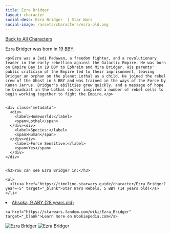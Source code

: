 ```yaml
---
title: Ezra Bridger
layout: character
social-desc: Ezra Bridger  | Star Wars
social-image: /assets/characters/ezra-old.png
---
```

<a href="/character" class="smaller">Back to All Characters</a>

<div class="character-profile container">
  <div class="col-10">
    <p>
    Ezra Bridger             was born in <a href="https://timeline.starwars.guide/character/Ezra Bridger?year=-19" target="_blank">19 BBY</a>.
    </p>

    <p>Ezra was a Jedi Padawan, a freedom fighter, and a revolutionary leader in the early rebellion against the Galactic Empire. He was born on Empire Day in 19 BBY to Ephraim and Mira Bridger. His parents' public criticism of the Empire led to their imprisonment, leaving Bridger an orphan on the planet Lothal as a child. He joined the rebel crew of the Ghost in 5 BBY and was trained in the ways of the Force by Kanan Jarrus. Bridger's abilities grew quickly, and a message of hope he broadcast in the Lothal sector inspired a number of rebel cells to begin working together to fight the Empire.</p>


    <div class='metadata'>
      <div>
        <label>Homeworld:</label>
        <span>Lothal</span>
      </div><div>
        <label>Species:</label>
        <span>Human</span>
      </div><div>
        <label>Force Sensitive:</label>
        <span>Yes</span>
      </div>
    </div>


    <h3>You can see Ezra Bridger in:</h3>

    <ul>
      <li><a href="https://timeline.starwars.guide/character/Ezra Bridger?year=-5" target="_blank">Star Wars Rebels, 5 BBY (14 years old)</a></li>
  <li><a href="https://timeline.starwars.guide/character/Ezra Bridger?year=9" target="_blank">Ahsoka, 9 ABY (28 years old)</a></li>
    </ul>

    <a href="https://starwars.fandom.com/wiki/Ezra_Bridger" target="_blank">Learn more on Wookiepedia.com</a>
  </div>
  <div class="character_image col-2">
    <img src="https://timeline.starwars.guide//images/ezra-old.png" alt="Ezra Bridger" />
    <img src="https://timeline.starwars.guide//images/ezra.png" alt="Ezra Bridger" />
    <ins class="adsbygoogle"
      style="display:block"
      data-ad-client="ca-pub-6056590143595280"
      data-ad-slot="1622037034"
      data-ad-format="auto"
      data-full-width-responsive="true"></ins>
    <script>
        (adsbygoogle = window.adsbygoogle || []).push({});
    </script>
  </div>
</div>
